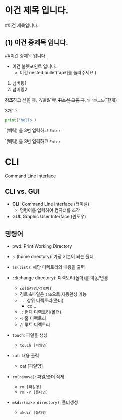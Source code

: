 # 이건 제목 입니다.

#이건 제목입니다.

## (1) 이건 중제목 입니다.

##이건 중제목 입니다.



* 이건 불렛포인트 입니다.
  * 이건 nested bullet(tap키를 눌러주세요.)



1. 넘버링1
2. 넘버링2



**강조**하고 싶을 때, *기울일 때*, ~~취소선 그을 때~~, `인라인코드`(`한개)

3개```: 

```python
print('hello')
```







`(백틱) 을 3번 입력하고 ```Enter```

\`(백틱) 을 3번 입력하고 ```Enter```



# CLI

Command Line Interface



## CLI vs. GUI

* **CLI**: Command Line Interface (터미널)
  * 명령어를 입력하여 컴퓨터를 조작
* GUI: Graphic User Interface (윈도우)



## 명령어

* pwd: Print Working Directory 

* ~ (home directory): 가장 기본이 되는 폴더

* `ls(list)`: 해당 디렉토리의 내용을 출력

* `cd`(change directory): 디렉토리(폴더)를 이동/변경

  * `cd[폴더명/경로명]`
  * 경로 &파일은 `tab`으로 자동완성 가능
  * `..`: 상위 디렉토리(폴더)
    * cd ..
  * `.`: 현재 디렉토리(폴더)
  * `~`: 홈 디렉토리
  * `/`: 루트 디렉토리

* `touch`: 파일을 생성

  * `touch [파일명]`

* `cat`: 내용 출력

  * cat [파일명]

* `rm(remove)`: 파일/폴더 삭제

  * `rm [파일명]`
  * `rm -r [폴더명]`

* `mkdir(make directory)`: 폴더생성

  * `mkdir [폴더명]`

  